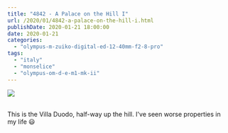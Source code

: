 ```yaml
---
title: "4842 - A Palace on the Hill I"
url: /2020/01/4842-a-palace-on-the-hill-i.html
publishDate: 2020-01-21 18:00:00
date: 2020-01-21
categories: 
  - "olympus-m-zuiko-digital-ed-12-40mm-f2-8-pro"
tags: 
  - "italy"
  - "monselice"
  - "olympus-om-d-e-m1-mk-ii"
---
```

<div class="container">
<div class="center"><a target="_blank" href="https://d25zfm9zpd7gm5.cloudfront.net/1200x1200/2018/20180511_145044_lr.jpg"><img class="webfeedsFeaturedVisual" src="https://d25zfm9zpd7gm5.cloudfront.net/0600x0600/2018/20180511_145044_lr.jpg" /></a></div>
</div>
<br />

This is the Villa Duodo, half-way up the hill. I've seen worse
properties in my life :smiley:
